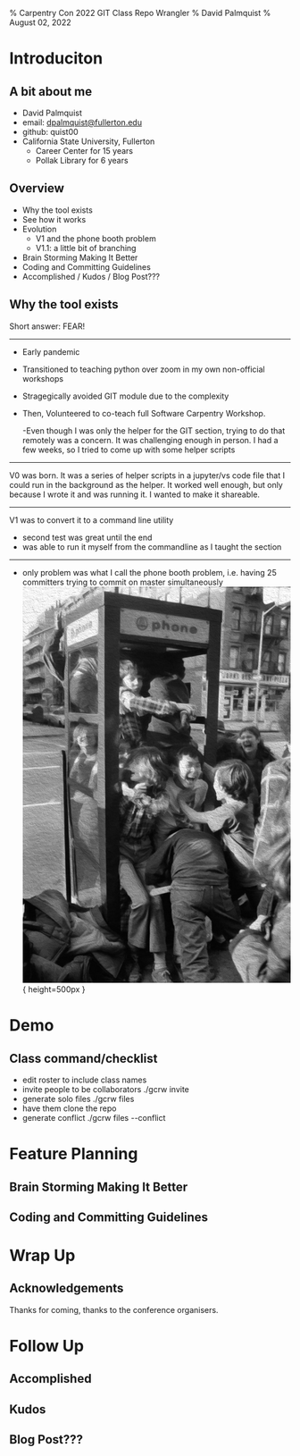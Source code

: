 % Carpentry Con 2022  GIT Class Repo Wrangler
% David Palmquist
% August 02, 2022

# Introduciton
## A bit about me
- David Palmquist
- email: dpalmquist@fullerton.edu
- github: quist00
- California State University, Fullerton
    - Career Center for 15 years
    - Pollak Library for 6 years

## Overview
- Why the tool exists
- See how it works
- Evolution
    - V1 and the phone booth problem
    - V1.1:  a little bit of branching
- Brain Storming Making It Better
- Coding and Committing Guidelines
- Accomplished / Kudos / Blog Post???

## Why the tool exists
Short answer: FEAR! 

---

- Early pandemic
- Transitioned to teaching python over zoom in my own non-official workshops
- Stragegically avoided GIT module due to the complexity
- Then, Volunteered to co-teach full Software Carpentry Workshop. 

    -Even though I was only the helper for the GIT section, trying to do that remotely was a concern.  It was challenging enough in person.  I had a few weeks, so I tried to come up with some helper scripts

---

V0 was born.  It was a series of helper scripts in a jupyter/vs code file that I could run in the background as the helper. It worked well enough, but only because I wrote it and was running it. I wanted to make it shareable.

---

V1 was to convert it to a command line utility
- second test was great until the end
- was able to run it myself from the commandline as I taught the section

---

- only problem was what I call the phone booth problem, i.e. having 25 committers trying to commit on master simultaneously
![Phone Booth Stuffing](images/phonebooth-p.png){ height=500px }

# Demo
## Class command/checklist
 - edit roster to include class names
 - invite people to be collaborators ./gcrw invite
 - generate solo files ./gcrw files
 - have them clone the repo
 - generate conflict ./gcrw files --conflict

# Feature Planning 


## Brain Storming Making It Better
## Coding and Committing Guidelines

# Wrap Up
## Acknowledgements
Thanks for coming, thanks to the conference organisers.

# Follow Up
## Accomplished
## Kudos
## Blog Post???